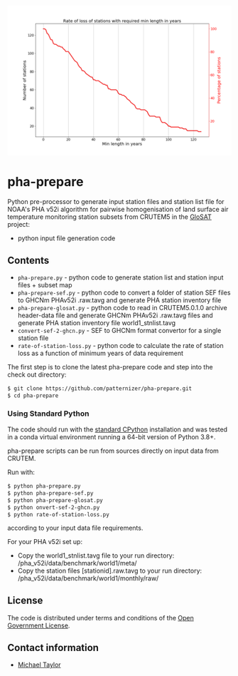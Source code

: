 ![image](https://github.com/patternizer/pha-prepare/blob/master/rate-of-station-loss.png)

# pha-prepare

Python pre-processor to generate input station files and station list file for NOAA's PHA v52i algorithm for pairwise homogenisation of land surface air temperature monitoring station subsets from CRUTEM5 in the [GloSAT](https://www.glosat.org) project:

* python input file generation code

## Contents

* `pha-prepare.py` - python code to generate station list and station input files + subset map
* `pha-prepare-sef.py` - python code to convert a folder of station SEF files to GHCNm PHAv52i .raw.tavg and generate PHA station inventory file
* `pha-prepare-glosat.py` - python code to read in CRUTEM5.0.1.0 archive header-data file and generate GHCNm PHAv52i .raw.tavg files and generate PHA station inventory file world1_stnlist.tavg
* `convert-sef-2-ghcn.py` - SEF to GHCNm format convertor for a single station file
* `rate-of-station-loss.py` - python code to calculate the rate of station loss as a function of minimum years of data requirement

The first step is to clone the latest pha-prepare code and step into the check out directory: 

    $ git clone https://github.com/patternizer/pha-prepare.git
    $ cd pha-prepare

### Using Standard Python

The code should run with the [standard CPython](https://www.python.org/downloads/) installation and was tested in a conda virtual environment running a 64-bit version of Python 3.8+.

pha-prepare scripts can be run from sources directly on input data from CRUTEM.

Run with:

    $ python pha-prepare.py
    $ python pha-prepare-sef.py
    $ python pha-prepare-glosat.py
    $ python onvert-sef-2-ghcn.py
    $ python rate-of-station-loss.py

according to your input data file requirements.

For your PHA v52i set up:

* Copy the world1_stnlist.tavg file to your run directory: /pha_v52i/data/benchmark/world1/meta/ 
* Copy the station files [stationid].raw.tavg to your run directory: /pha_v52i/data/benchmark/world1/monthly/raw/

## License

The code is distributed under terms and conditions of the [Open Government License](http://www.nationalarchives.gov.uk/doc/open-government-licence/version/3/).

## Contact information

* [Michael Taylor](michael.a.taylor@uea.ac.uk)

